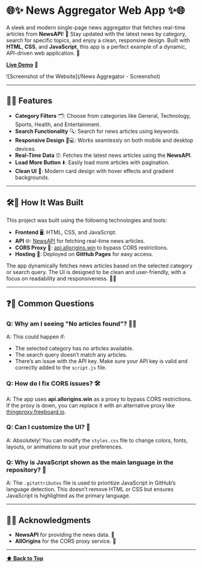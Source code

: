 # 🌐✨ News Aggregator Web App ✨🌐

A sleek and modern single-page news aggregator that fetches real-time articles from **NewsAPI**! 🚀 Stay updated with the latest news by category, search for specific topics, and enjoy a clean, responsive design. Built with **HTML**, **CSS**, and **JavaScript**, this app is a perfect example of a dynamic, API-driven web application. 🎉

**[Live Demo](https://sayedzahur786.github.io/Category_NewsGenerator/)** 🔗

![Screenshot of the Website](/News Aggregator - Screenshot)

---

## 🚀🌟 Features

- **Category Filters** 🗂️: Choose from categories like General, Technology, Sports, Health, and Entertainment.
- **Search Functionality** 🔍: Search for news articles using keywords.
- **Responsive Design** 📱💻: Works seamlessly on both mobile and desktop devices.
- **Real-Time Data** ⏰: Fetches the latest news articles using the **NewsAPI**.
- **Load More Button** ⬇️: Easily load more articles with pagination.
- **Clean UI** 🎨: Modern card design with hover effects and gradient backgrounds.

---

## 🛠️🔧 How It Was Built

This project was built using the following technologies and tools:

- **Frontend** 🖥️: HTML, CSS, and JavaScript.
- **API** 🌐: [NewsAPI](https://newsapi.org/) for fetching real-time news articles.
- **CORS Proxy** 🔄: [api.allorigins.win](https://api.allorigins.win/) to bypass CORS restrictions.
- **Hosting** 🚀: Deployed on **GitHub Pages** for easy access.

The app dynamically fetches news articles based on the selected category or search query. The UI is designed to be clean and user-friendly, with a focus on readability and responsiveness. 🎨✨

---

## ❓🤔 Common Questions

### Q: Why am I seeing "No articles found"? 🤷‍♂️
A: This could happen if:
   - The selected category has no articles available.
   - The search query doesn’t match any articles.
   - There’s an issue with the API key. Make sure your API key is valid and correctly added to the `script.js` file.

### Q: How do I fix CORS issues? 🛠️
A: The app uses **api.allorigins.win** as a proxy to bypass CORS restrictions. If the proxy is down, you can replace it with an alternative proxy like [thingproxy.freeboard.io](https://thingproxy.freeboard.io/fetch/).

### Q: Can I customize the UI? 🎨
A: Absolutely! You can modify the `styles.css` file to change colors, fonts, layouts, or animations to suit your preferences.

### Q: Why is JavaScript shown as the main language in the repository? 🤔
A: The `.gitattributes` file is used to prioritize JavaScript in GitHub’s language detection. This doesn’t remove HTML or CSS but ensures JavaScript is highlighted as the primary language.

---

## 🙏🌟 Acknowledgments

- **NewsAPI** for providing the news data. 📰
- **AllOrigins** for the CORS proxy service. 🔄

---

**[⬆ Back to Top](#-✨-news-aggregator-web-app-✨-🌐)**
